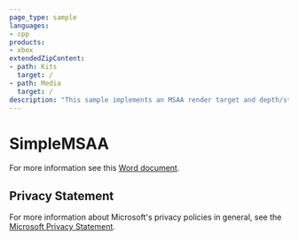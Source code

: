 ```yaml
---
page_type: sample
languages:
- cpp
products:
- xbox
extendedZipContent:
- path: Kits
  target: /
- path: Media
  target: /
description: "This sample implements an MSAA render target and depth/stencil buffer for a 3D scene using DirectX 11 on Xbox One."
---
```


# SimpleMSAA

For more information see this [Word document](https://github.com/microsoft/Xbox-ATG-Samples/blob/master/XDKSamples/IntroGraphics/SimpleMSAA/Readme.docx).

## Privacy Statement

For more information about Microsoft's privacy policies in general, see the [Microsoft Privacy Statement](https://privacy.microsoft.com/en-us/privacystatement/).
